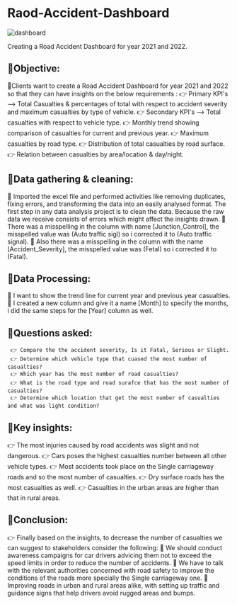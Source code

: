 # Raod-Accident-Dashboard
![dashboard](https://github.com/Mahmoud123Atef/Raod-Accident-Dashboard/assets/108003960/d2f7faed-95dd-4cdd-a274-15b86ae0756c.png)

Creating a Road Accident Dashboard for year 2021 and 2022.

## 🎯Objective:
🌟Clients want to create a Road Accident Dashboard for year 2021 and 2022 so that they can have insights on the below requirements :
     👉 Primary KPI's --> Total Casualties & percentages of total with respect to accident severity and maximum casualties by type of vehicle.
     👉 Secondary KPI's --> Total casualties with respect to vehicle type.
     👉 Monthly trend showing comparison of casualties for current and previous year.
     👉 Maximum casualties by road type.
     👉 Distribution of total casualties by road surface.
     👉 Relation between casualties by area/location & day/night.
	
## 🎯Data gathering & cleaning:
🌟 Imported the excel file and performed activities like removing duplicates, fixing errors, and transforming the data into an easily analysed format. The first step in any data analysis project is to clean the data. Because the raw data we receive consists of errors which might affect the insights drawn.
🌟 There was a misspelling in the column with name [Junction_Control], the misspelled value was (Auto traffic sigl) so i corrected it to (Auto traffic signal).
🌟 Also there was a misspelling in the column with the name [Accident_Severity], the misspelled value was (Fetal) so i corrected it to (Fatal).

## 🎯Data Processing:
🌟 I want to show the trend line for current year and previous year casualties.
🌟 I created a new column and give it a name [Month] to specify the months, i did the same steps for the [Year] column as well.

## 🎯Questions asked:
     👉 Compare the the accident severity, Is it Fatal, Serious or Slight.
     👉 Determine which vehicle type that cuased the most number of casualties?
     👉 Which year has the most number of road casualties?
     👉 What is the road type and road surafce that has the most number of casualties?
     👉 Determine which location that get the most number of casualties and what was light condition?

## 🎯Key insights:
   👉 The most injuries caused by road accidents was slight and not dangerous.
   👉 Cars poses the highest casualties number between all other vehicle types.
   👉 Most accidents took place on the Single carriageway roads and so the most number of casualties.
   👉 Dry surface roads has the most casualties as well.
   👉 Casualties in the urban areas are higher than that in rural areas.

## 🎯Conclusion:
👉 Finally based on the insights, to decrease the number of casualties we can suggest to stakeholders consider the following:
   💊 We should conduct awareness campaigns for car drivers advicing them not to exceed the speed limits in order to reduce the number of accidents.
   💊 We have to talk with the relevant authorities concerned with road safety to improve the conditions of the roads more specially the Single carriageway one.
   💊 Improving roads in urban and rural areas alike, with setting up traffic and guidance signs that help drivers avoid rugged areas and bumps.
